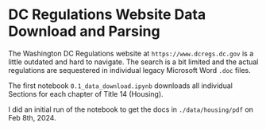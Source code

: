 # DC Regulations Website Data Download and Parsing

The Washington DC Regulations website at `https://www.dcregs.dc.gov` is a little outdated and hard to
navigate. The search is a bit limited and the actual regulations are sequestered in individual legacy Microsoft Word `.doc` files.

The first notebook `0.1_data_download.ipynb` downloads all individual Sections for each chapter of Title 14 (Housing).

I did an initial run of the notebook to get the docs in `./data/housing/pdf` on Feb 8th, 2024.
